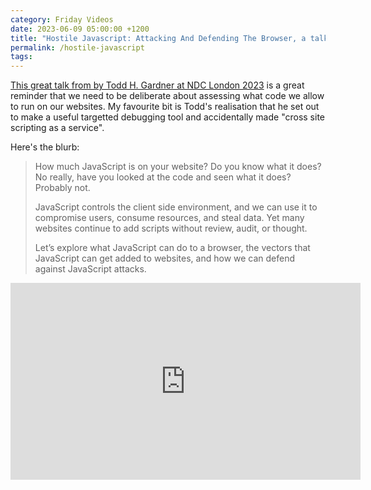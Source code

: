 ```yaml
---
category: Friday Videos
date: 2023-06-09 05:00:00 +1200
title: "Hostile Javascript: Attacking And Defending The Browser, a talk by Todd H. Gardener"
permalink: /hostile-javascript
tags: 
---
```

[This great talk from by Todd H. Gardner at NDC London 2023](https://youtu.be/WawXh_E6gqo) is a great reminder that we need to be deliberate about assessing what code we allow to run on our websites. My favourite bit is Todd's realisation that he set out to make a useful targetted debugging tool and accidentally made "cross site scripting as a service".

Here's the blurb: 

> How much JavaScript is on your website? Do you know what it does? No really, have you looked at the code and seen what it does? Probably not.
>
>JavaScript controls the client side environment, and we can use it to compromise users, consume resources, and steal data. Yet many websites continue to add scripts without review, audit, or thought.
>
>Let’s explore what JavaScript can do to a browser, the vectors that JavaScript can get added to websites, and how we can defend against JavaScript attacks.


<div class="embed-container"><iframe width="560" height="315" src="https://www.youtube-nocookie.com/embed/WawXh_E6gqo" frameborder="0" allow="accelerometer; autoplay; encrypted-media; gyroscope; picture-in-picture" allowfullscreen></iframe></div>